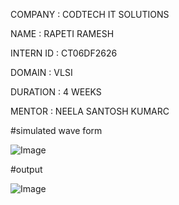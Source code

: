 COMPANY : CODTECH IT SOLUTIONS 

NAME : RAPETI RAMESH 

INTERN ID : CT06DF2626

DOMAIN : VLSI

DURATION : 4 WEEKS 

MENTOR : NEELA SANTOSH KUMARC


#simulated wave form

![Image](https://github.com/user-attachments/assets/ad0eb7b2-b90f-4264-8a8c-0373eeb0ec76)


#output

![Image](https://github.com/user-attachments/assets/ad0eb7b2-b90f-4264-8a8c-0373eeb0ec76)
